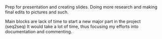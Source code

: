 Prep for presentation and creating slides.
Doing more research and making final edits to pictures and such.

Main blocks are lack of time to start a new major part in the project (seq2seq)
It would take a lot of time, thus focusing my efforts into documentation and commenting.
